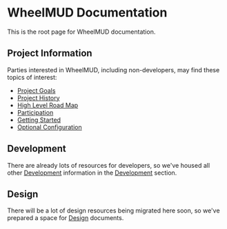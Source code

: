 WheelMUD Documentation
======================
This is the root page for WheelMUD documentation.

## Project Information
Parties interested in WheelMUD, including non-developers, may find these topics of interest:
* [Project Goals](Documentation/ProjectGoals.md)
* [Project History](Documentation/ProjectHistory.md)
* [High Level Road Map](Documentation/RoadMap.md)
* [Participation](Documentation/Participation.md)
* [Getting Started](Documentation/GettingStarted.md)
* [Optional Configuration](Documentation/Configuration.md)

## Development
There are already lots of resources for developers, so we've housed all other [Development](Documentation/Development/README.md) information in the [Development](Documentation/Development/README.md) section.

## Design
There will be a lot of design resources being migrated here soon, so we've prepared a space for [Design](Documentation/Design/README.md) documents.
